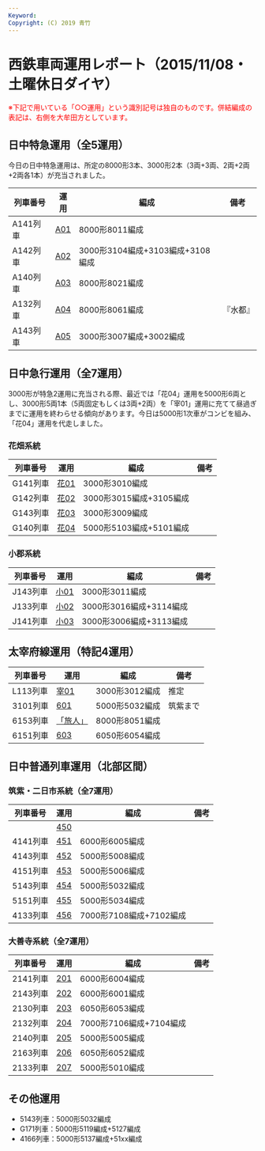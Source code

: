 ```yaml
---
Keyword: 
Copyright: (C) 2019 青竹
---
```


# 西鉄車両運用レポート（2015/11/08・土曜休日ダイヤ）

<span style="color:#FF0000;">※下記で用いている「○○運用」という識別記号は独自のものです。併結編成の表記は、右側を大牟田方としています。</span>

## 日中特急運用（全5運用）

今日の日中特急運用は、所定の8000形3本、3000形2本（3両+3両、2両+2両+2両各1本）が充当されました。

| 列車番号 | 運用 | 編成 | 備考 |
| --- | --- | --- | --- |
| A141列車 | [A01](https://aotake91.net/railway/nishitetsu/dia/20150404/unyoulist-holiday.htm#HA01) | 8000形8011編成 |  |
| A142列車 | [A02](https://aotake91.net/railway/nishitetsu/dia/20150404/unyoulist-holiday.htm#HA02) | 3000形3104編成+3103編成+3108編成 |  |
| A140列車 | [A03](https://aotake91.net/railway/nishitetsu/dia/20150404/unyoulist-holiday.htm#HA03) | 8000形8021編成 |  |
| A132列車 | [A04](https://aotake91.net/railway/nishitetsu/dia/20150404/unyoulist-holiday.htm#HA04) | 8000形8061編成 | 『水都』 |
| A143列車 | [A05](https://aotake91.net/railway/nishitetsu/dia/20150404/unyoulist-holiday.htm#HA05) | 3000形3007編成+3002編成 |  |

## 日中急行運用（全7運用）

3000形が特急2運用に充当される際、最近では「花04」運用を5000形6両とし、3000形5両1本（5両固定もしくは3両+2両）を「宰01」運用に充てて昼過ぎまでに運用を終わらせる傾向があります。今日は5000形1次車がコンビを組み、「花04」運用を代走しました。

### 花畑系統

| 列車番号 | 運用 | 編成 | 備考 |
| --- | --- | --- | --- |
| G141列車 | [花01](https://aotake91.net/railway/nishitetsu/dia/20150404/unyoulist-holiday.htm#HG01) | 3000形3010編成 |  |
| G142列車 | [花02](https://aotake91.net/railway/nishitetsu/dia/20150404/unyoulist-holiday.htm#HG02) | 3000形3015編成+3105編成 |  |
| G143列車 | [花03](https://aotake91.net/railway/nishitetsu/dia/20150404/unyoulist-holiday.htm#HG03) | 3000形3009編成 |  |
| G140列車 | [花04](https://aotake91.net/railway/nishitetsu/dia/20150404/unyoulist-holiday.htm#HG04) | 5000形5103編成+5101編成 |  |

### 小郡系統

| 列車番号 | 運用 | 編成 | 備考 |
| --- | --- | --- | --- |
| J143列車 | [小01](https://aotake91.net/railway/nishitetsu/dia/20150404/unyoulist-holiday.htm#HJ01) | 3000形3011編成 |  |
| J133列車 | [小02](https://aotake91.net/railway/nishitetsu/dia/20150404/unyoulist-holiday.htm#HJ02) | 3000形3016編成+3114編成 |  |
| J141列車 | [小03](https://aotake91.net/railway/nishitetsu/dia/20150404/unyoulist-holiday.htm#HJ03) | 3000形3006編成+3113編成 |  |

## 太宰府線運用（特記4運用）

| 列車番号 | 運用 | 編成 | 備考 |
| --- | --- | --- | --- |
| L113列車 | [宰01](https://aotake91.net/railway/nishitetsu/dia/20150404/unyoulist-holiday.htm#HL01) | 3000形3012編成 | 推定 |
| 3101列車 | [601](https://aotake91.net/railway/nishitetsu/dia/20150404/unyoulist-holiday.htm#H601) | 5000形5032編成 | 筑紫まで |
| 6153列車 | [「旅人」](https://aotake91.net/railway/nishitetsu/dia/20150404/unyoulist-holiday.htm#H602) | 8000形8051編成 |  |
| 6151列車 | [603](https://aotake91.net/railway/nishitetsu/dia/20150404/unyoulist-holiday.htm#H603) | 6050形6054編成 |  |

## 日中普通列車運用（北部区間）

### 筑紫・二日市系統（全7運用）

| 列車番号 | 運用 | 編成 | 備考 |
| --- | --- | --- | --- |
|  | [450](https://aotake91.net/railway/nishitetsu/dia/20150404/unyoulist-holiday.htm#H450) |  |  |
| 4141列車 | [451](https://aotake91.net/railway/nishitetsu/dia/20150404/unyoulist-holiday.htm#H451) | 6000形6005編成 |  |
| 4143列車 | [452](https://aotake91.net/railway/nishitetsu/dia/20150404/unyoulist-holiday.htm#H452) | 5000形5008編成 |  |
| 4151列車 | [453](https://aotake91.net/railway/nishitetsu/dia/20150404/unyoulist-holiday.htm#H453) | 5000形5006編成 |  |
| 5143列車 | [454](https://aotake91.net/railway/nishitetsu/dia/20150404/unyoulist-holiday.htm#H454) | 5000形5032編成 |  |
| 5151列車 | [455](https://aotake91.net/railway/nishitetsu/dia/20150404/unyoulist-holiday.htm#H455) | 5000形5034編成 |  |
| 4133列車 | [456](https://aotake91.net/railway/nishitetsu/dia/20150404/unyoulist-holiday.htm#H456) | 7000形7108編成+7102編成 |  |

### 大善寺系統（全7運用）

| 列車番号 | 運用 | 編成 | 備考 |
| --- | --- | --- | --- |
| 2141列車 | [201](https://aotake91.net/railway/nishitetsu/dia/20150404/unyoulist-holiday.htm#H201) | 6000形6004編成 |  |
| 2143列車 | [202](https://aotake91.net/railway/nishitetsu/dia/20150404/unyoulist-holiday.htm#H202) | 6000形6001編成 |  |
| 2130列車 | [203](https://aotake91.net/railway/nishitetsu/dia/20150404/unyoulist-holiday.htm#H203) | 6050形6053編成 |  |
| 2132列車 | [204](https://aotake91.net/railway/nishitetsu/dia/20150404/unyoulist-holiday.htm#H204) | 7000形7106編成+7104編成 |  |
| 2140列車 | [205](https://aotake91.net/railway/nishitetsu/dia/20150404/unyoulist-holiday.htm#H205) | 5000形5005編成 |  |
| 2163列車 | [206](https://aotake91.net/railway/nishitetsu/dia/20150404/unyoulist-holiday.htm#H206) | 6050形6052編成 |  |
| 2133列車 | [207](https://aotake91.net/railway/nishitetsu/dia/20150404/unyoulist-holiday.htm#H207) | 5000形5010編成 |  |

## その他運用

* 5143列車：5000形5032編成
* G171列車：5000形5119編成+5127編成
* 4166列車：5000形5137編成+51xx編成

